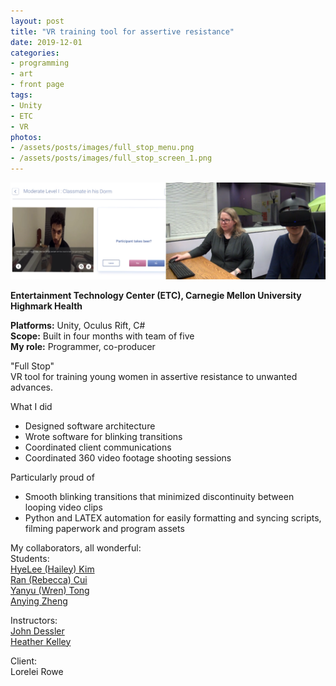 ```yaml
---
layout: post
title: "VR training tool for assertive resistance"
date: 2019-12-01
categories:
- programming
- art
- front page
tags:
- Unity
- ETC
- VR
photos:
- /assets/posts/images/full_stop_menu.png
- /assets/posts/images/full_stop_screen_1.png
---
```


![Screenshot](/assets/posts/images/full_stop_split_screen.png)  

**Entertainment Technology Center (ETC), Carnegie Mellon University**  
**Highmark Health**    

**Platforms:** Unity, Oculus Rift, C#  
**Scope:** Built in four months with team of five  
**My role:** Programmer, co-producer

"Full Stop"   
VR tool for training young women in assertive resistance to unwanted advances.

<!-- more -->

What I did

* Designed software architecture  
* Wrote software for blinking transitions
* Coordinated client communications     
* Coordinated 360 video footage shooting sessions  

Particularly proud of
* Smooth blinking transitions that minimized discontinuity between looping video clips
* Python and LATEX automation for easily formatting and syncing scripts, filming paperwork and program assets

My collaborators, all wonderful:  
Students:  
[HyeLee (Hailey) Kim](https://www.etc.cmu.edu/blog/author/hyeleek/)  
[Ran (Rebecca) Cui](https://www.etc.cmu.edu/blog/author/rancui/)  
[Yanyu (Wren) Tong](https://www.etc.cmu.edu/blog/author/yanyuton/)  
[Anying Zheng](https://www.etc.cmu.edu/blog/author/anyingz/)

Instructors:  
[John Dessler](https://www.etc.cmu.edu/blog/author/jdessler/)  
[Heather Kelley](https://www.etc.cmu.edu/blog/author/hkelley/)

Client:  
Lorelei Rowe